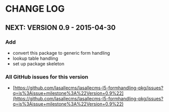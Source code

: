 # CHANGE LOG


## NEXT: VERSION 0.9 - 2015-04-30

### Add
* convert this package to generic form handling
* lookup table handling
* set up package skeleton

### All GitHub issues for this version
* [https://github.com/lasallecms/lasallecms-l5-formhandling-pkg/issues?q=is%3Aissue+milestone%3A%22Version+0.9%22](https://github.com/lasallecms/lasallecms-l5-formhandling-pkg/issues?q=is%3Aissue+milestone%3A%22Version+0.9%22)






